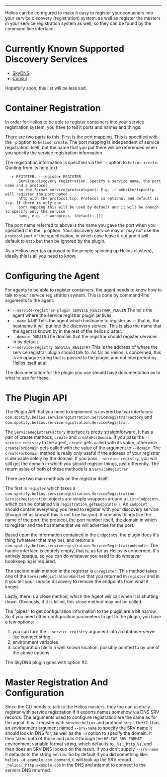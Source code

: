 ***

Helios can be configured to make it easy to register your containers into your
service discovery (registration) system, as well as register the masters in your service
registration system as well, so they can be found by the command line interface.

# Currently Known Supported Discovery Services
* [SkyDNS](https://github.com/spotify/helios-skydns)
* [Consul](https://github.com/SVT/helios-consul)

Hopefully soon, this list will be less sad.

# Container Registration
In order for Helios to be able to register containers into your service registration system,
you have to tell it ports and names and things.

There are two parts to this.  First is the port mapping.  This is specified with the `-p` option
to `helios create`.  The port mapping is independent of
service registration itself, but the name that you put there will be referenced when you specify
the service registration information.

The registration information is specified via the `-r` option to `helios create`.  Quoting from its
help text:
```
  -r REGISTER, --register REGISTER
      Service discovery registration. Specify a service name, the port name and a protocol
      on the format service/protocol=port. E.g. -r website/tcp=http will register the port named
      http with the protocol tcp. Protocol is optional and default is tcp. If there is only one
      port mapping this will be used by default and it will be enough to specify only the service
      name, e.g. -r wordpress. (default: [])
```

The port name referred to above is the name you gave the port when you specified it in the `-p`
option.  Your discovery service may or may not use the `protocol` part of the specification, in
which case leave it out and it will default to `http` but then be ignored by the plugin.

As a Helios user (as opposed to the people spinning up Helios clusters), ideally this is all you
need to know.

# Configuring the Agent
For agents to be able to register containers, the agent needs to know how to talk to your
service registration system.  This is done by command-line arguments to the agent.

* `--service-registrar-plugin SERVICE_REGISTRAR_PLUGIN` The tells the agent where the service
    registrar plugin jar lives.
* `--name NAME` Tells the agent which hostname to register as -- that is, the hostname it will put
    into the discovery service.  This is also the name that the agent
    is known by in the rest of the helios cluster.
* `--domain DOMAIN` The domain that the registrar should register services in by default.
* `--service-registry SERVICE_REGISTRY`  This is the address of where the service registrar plugin
    should talk to.  As far as Helios is concerned, this is an opaque string that is passed to the
    plugin, and not interpreted by Helios itself at all.

The documentation for the plugin you use should have documentation as to what to use for these.

# The Plugin API

The Plugin API that you need to implement is covered by two interfaces:
`com.spotify.helios.serviceregistration.ServiceRegistrarFactory`
and `com.spotify.helios.serviceregistration.ServiceRegistrar`.

The `ServiceRegistrarFactory` interface is pretty straightforward.  It has a pair of create methods,
`create` and `createForDomain`.  If you pass the `--service-registry` to the agent, `create` gets
called with its value, otherwise `createForDomain` gets called with the value of the argument to
`--domain`.  The `createForDomain` method is really only useful
if the address of your registrar is derivable solely by the domain.  If you pass
`--service-registry`, you will still get the domain in which you should register things,
just differently.  The return value of both of these methods is a `ServiceRegistrar`

There are two main methods on the registrar itself.

The first is `register` which takes a
`com.spotify.helios.serviceregistration.ServiceRegistration`.  `ServiceRegistration` objects are
simple wrappers around a `List<Endpoint>`, which can be obtained via `registration.getEndpoints()`.
An `Endpoint` should contain everything you need to register with your discovery service (though let
us know if this is not true for you).  It contains things like the name of the port, the protocol,
the port number itself, the domain in which to register and the hostname that we will advertise for
the port.

Based upon the information contained in the `Endpoint`s, the plugin does it's thing (whatever that
may be), and returns a `com.spotify.helios.serviceregistration.ServiceRegistrationHandle`.  The
handle interface is entirely empty, that is, as far as Helios is concerned, it's entirely opaque, so
you can do whatever you need to do whatever bookkeeping is required.

The second main method in the registrar is `unregister`.  This method takes one of the
`ServiceRegistrationHandle`s that you returned in `register` and in it you tell your service
discovery to remove the endpoints from what it knows.

Lastly, there is a close method, which the Agent will call when it is shutting down.  Obviously, if
it is killed, this close method may not be called.

The "pipes" to get configuration information to the plugin are a bit narrow.  So if you need
other configuration parameters to get to the plugin, you have a few options:

1. you can turn the `--service-registry` argument into a database-server like connect string
2. environment variables
3. configuration file in a well known location, possibly pointed to by one of the above options

The SkyDNS plugin goes with option #2.

# Master Registration And Configuration

Since the CLI needs to talk to the Helios masters, they too can usefully register with service
registration if it exports names somehow via DNS SRV records.  The arguments used to configure
registration are the same as for the agent.  It will register with service `helios` and protocol
`http`.  The CLI has an environment argument named `--srv-name` to specify the SRV name it should
look in DNS for, as well as the `-d` option to specify the domain.  It then takes both of those
and puts it through the `HELIOS_SRV_FORMAT` environment variable format string, which defaults to
`_%s._http.%s`, and then does an SRV DNS lookup on the result.  If you don't supply `--srv-name` it
defaults to the string `helios`.  So by default if you did something like:
`helios -d example.com command`, it will look up the SRV record `_helios._http.example.com` in the
DNS and attempt to connect to the servers DNS returned.
